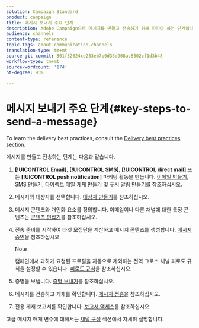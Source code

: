 ```yaml
---
solution: Campaign Standard
product: campaign
title: 메시지 보내기 주요 단계
description: Adobe Campaign으로 메시지를 만들고 전송하기 위해 따라야 하는 단계입니다.
audience: channels
content-type: reference
topic-tags: about-communication-channels
translation-type: tm+mt
source-git-commit: 501f52624ce253eb7b0d36d908ac8502cf1d3b48
workflow-type: tm+mt
source-wordcount: '174'
ht-degree: 93%

---
```



# 메시지 보내기 주요 단계{#key-steps-to-send-a-message}

To learn the delivery best practices, consult the [Delivery best practices](../../sending/using/delivery-best-practices.md) section.

메시지를 만들고 전송하는 단계는 다음과 같습니다.

1. **[!UICONTROL Email]**, **[!UICONTROL SMS]**, **[!UICONTROL direct mail]** 또는 **[!UICONTROL push notification]** 마케팅 활동을 만듭니다. [이메일 만들기](../../channels/using/creating-an-email.md), [SMS 만들기](../../channels/using/creating-an-sms-message.md), [다이렉트 메일 게재 만들기](../../channels/using/creating-the-direct-mail.md) 및 [푸시 알림 만들기](../../channels/using/preparing-and-sending-a-push-notification.md)를 참조하십시오.
1. 메시지의 대상자를 선택합니다. [대상자 만들기](../../audiences/using/creating-audiences.md)를 참조하십시오.
1. 메시지 콘텐츠와 개인화 요소를 정의합니다. 이메일이나 다른 채널에 대한 특정 콘텐츠는 [콘텐츠 편집기](../../designing/using/designing-content-in-adobe-campaign.md)를 참조하십시오.
1. 전송 준비를 시작하여 타겟 모집단을 계산하고 메시지 콘텐츠를 생성합니다. [메시지 승인](../../sending/using/preparing-the-send.md)을 참조하십시오.

   >[!NOTE]
   >
   >캠페인에서 과하게 요청된 프로필을 자동으로 제외하는 전역 크로스 채널 피로도 규칙을 설정할 수 있습니다. [피로도 규칙](../../sending/using/fatigue-rules.md)을 참조하십시오.

1. 증명을 보냅니다. [증명 보내기](../../sending/using/sending-proofs.md)를 참조하십시오.
1. 메시지를 전송하고 게재를 확인합니다. [메시지 전송](../../sending/using/confirming-the-send.md)을 참조하십시오.
1. 전용 게재 보고서를 확인합니다. [보고서 액세스](../../reporting/using/about-dynamic-reports.md)를 참조하십시오.

고급 메시지 매개 변수에 대해서는 [채널 구성](../../administration/using/about-channel-configuration.md) 섹션에서 자세히 설명합니다.
